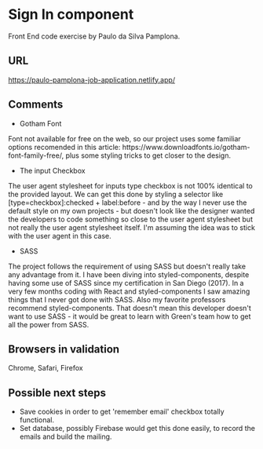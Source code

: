 # Sign In component

Front End code exercise by Paulo da Silva Pamplona.

## URL
https://paulo-pamplona-job-application.netlify.app/

## Comments

- Gotham Font
<p>Font not available for free on the web, so our project uses some familiar options recomended in this article: https://www.downloadfonts.io/gotham-font-family-free/, plus some styling tricks to get closer to the design.</p>

- The input Checkbox
<p>The user agent stylesheet for inputs type checkbox is not 100% identical to the provided layout. We can get this done by styling a selector like [type=checkbox]:checked + label:before - and by the way I never use the default style on my own projects - but doesn't look like the designer wanted the developers to code something so close to the user agent stylesheet but not really the user agent stylesheet itself. I'm assuming the idea was to stick with the user agent in this case.</p>

- SASS
<p>The project follows the requirement of using SASS but doesn't really take any advantage from it. I have been diving into styled-components, despite having some use of SASS since my certification in San Diego (2017). In a very few months coding with React and styled-components I saw amazing things that I never got done with SASS. Also my favorite professors recommend styled-components. That doesn't mean this developer doesn't want to use SASS - it would be great to learn with Green's team how to get all the power from SASS.</p>

## Browsers in validation
<p>Chrome, Safari, Firefox</p>

## Possible next steps
- Save cookies in order to get 'remember email' checkbox totally functional.
- Set database, possibly Firebase would get this done easily, to record the emails and build the mailing.
